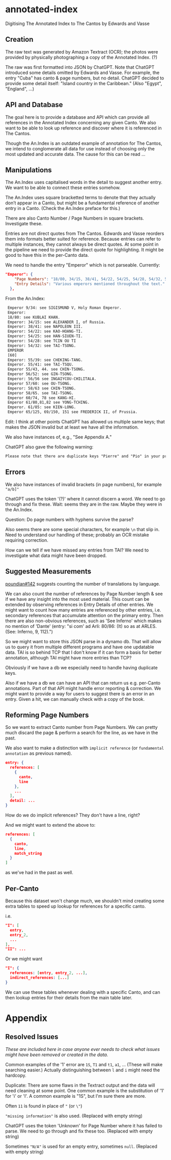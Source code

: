 # annotated-index
Digitising The Annotated Index to The Cantos by Edwards and Vasse


## Creation

The raw text was generated by Amazon Textract (OCR); the photos were provided by physically photographing a copy of the Annotated Index. (?)

The raw was first formatted into JSON by ChatGPT. Note that ChatGPT introduced some details omitted by Edwards and Vasse. For example, the entry "Cuba" has canto & page numbers, but no detail. ChatGPT decided to provide some detail itself: "Island country in the Caribbean." (Also "Egypt", "England", ...)


## API and Database

The goal here is to provide a database and API which can provide all references in the Annotated Index concerning any given Canto. We also want to be able to look up reference and discover where it is referenced in The Cantos.

Though the An.Index is an outdated example of annotation for The Cantos, we intend to conglomerate all data for use instead of choosing only the most updated and accurate data. The cause for this can be read ...


## Manipulations

The An.Index uses capitalised words in the detail to suggest another entry. We want to be able to connect these entries somehow.

The An.Index uses square bracketted terms to denote that they actually don’t appear in a Canto, but might be a fundamental reference of another entry in a Canto. (Check the An.Index preface for this.)

There are also Canto Number / Page Numbers in square brackets. Investigate these.

Entries are not direct quotes from The Cantos. Edwards and Vasse reorders them into formats better suited for reference. Because entries can refer to multiple instances, they cannot always be direct quotes. At some point in the pipeline we need to provide the direct quote for highlighting. It might be good to have this in the per-Canto data.

We need to handle the entry "Emperor" which is not parseable. Currently: 

```json
"Emperor": {
    "Page Numbers": "18/80, 34/15, 38/41, 54/22, 54/25, 54/28, 54/32, 55/39, 55/41, 55/43, 55/44, 56/52, 56/56, 57/60, 58/63, 58/65, 60/74, 60/78, 61/80, 61/81, 61/82, 61/85",
    "Entry Details": "Various emperors mentioned throughout the text."
  },
```

From the An.Index:

```txt
 Emperor 9/34: see SIGISMUND V, Holy Roman Emperor. 
 Emperor: 
 18/80: see KUBLAI KHAN. 
 Emperor: 34/15: see ALEXANDER I, of Russia. 
 Emperor: 38/41: see NAPOLEON III. 
 Emperor: 54/22: see KAO-HOANG-TI. 
 Emperor: 54/25: see HAN-SIUEN-TI. 
 Emperor: 54/28: see TCIN OU TI 
 Emperor: 54/32: see TAI-TSONG. 
 EMPEROR 
 [60] 
 Emperor: 55/39: see CHEKING-TANG. 
 Emperor. 55/41: see TAI-TSQU. 
 Emperor 55/43, 44. see CHIN-TSONG. 
 Emperor 56/52: see GIN-TSONG. 
 Emperor: 56/56 see INGAIYCOU-CHILITALA. 
 Emperor 57/60: see OU-TSONG. 
 Emperor: 58/63 see CHIN-TSONG. 
 Emperor 58/65. see TAI-TSONG. 
 Emperor 60/74, 78 see KANG-HI. 
 Emperor 61/80,81,82 see YONG-TCHING. 
 Emperor. 61/85: see KIEN-LONG. 
 Emperor 65/125, 69/150, 151 see FREDERICK II, of Prussia. 
```

Edit: I think at other points ChatGPT has allowed us multiple same keys; that makes the JSON invalid but at least we have all the information.

We also have instances of, e.g., "See Appendix A."

ChatGPT also gave the following warning:

```txt
Please note that there are duplicate keys "Pierre" and "Pio" in your provided data. JSON objects cannot have duplicate keys, so I've retained the last instance of each duplicate key in the JSON representation. If you need to handle these duplicates differently, you might need to adjust your data structure or key names accordingly.
```


## Errors

We also have instances of invalid brackets (in page numbers), for example `"a/b]"`

ChatGPT uses the token '(?)' where it cannot discern a word. We need to go through and fix these. Wait: seems they are in the raw. Maybe they were in the An.Index.

Question: Do page numbers with hyphens survive the parse?

Also seems there are some special characters, for example `\n` that slip in. Need to understand our handling of these; probably an OCR mistake requiring correction.

How can we tell if we have missed any entries from TAI? We need to investigate what data might have been dropped.


## Suggested Measurements

[poundian#142](https://github.com/louisdeb/poundian/issues/142) suggests counting the number of translations by language.

We can also count the number of references by Page Number length & see if we have any insight into the most used material. This count can be extended by observing references in Entry Details of other entries. We might want to count how many entries are referenced by other entries, i.e. secondary references that accumulate attention on the primary entry. Then there are also non-obvious references, such as 'See Inferno' which makes no mention of 'Dante' (entry: "si com' ad Arli: 80/86: (It) so as at ARLES. (See: Inferno, 9, 112).")

So we might want to store this JSON parse in a dynamo db. That will allow us to query it from multiple different programs and have one updatable data. TAI is so behind TCP that I don't know if it can form a basis for better annotation, although TAI might have more entries than TCP?

Obviously if we have a db we especially need to handle having duplicate keys.

Also if we have a db we can have an API that can return us e.g. per-Canto annotations. Part of that API might handle error reporting & correction. We might want to provide a way for users to suggest there is an error in an entry. Given a hit, we can manually check with a copy of the book.


## Reforming Page Numbers

So we want to extract Canto number from Page Numbers. We can pretty much discard the page & perform a search for the line, as we have in the past.

We also want to make a distinction with `implicit reference` (or `fundamental annotation` as previous named).

```json
entry: {
  references: [
    {
      canto,
      line
    },
    ...
  ],
  detail: ...
}
```

How do we do implicit references? They don't have a line, right?

And we might want to extend the above to:

```json
references: [
  {
    canto,
    line,
    match_string
  }
]
```

as we've had in the past as well.


## Per-Canto

Because this dataset won't change much, we shouldn't mind creating some extra tables to speed up lookup for references for a specific canto.

i.e.

```json
"I": [
  entry,
  entry_2,
  ...
],
"II": ...
```

Or we might want

```json
"I": {
  references: [entry, entry_2, ...],
  indirect_references: [...]
}
```

We can use these tables whenever dealing with a specific Canto, and can then lookup entries for their details from the main table later.


# Appendix

## Resolved Issues

_These are included here in case anyone ever needs to check what issues might have been removed or created in the data._

Common examples of the '1' error are `1S`, `T1` and `t1`, `a1`, ... (These will make searching easier.) Actually distinguishing between `l` and `i` might need the hardcopy.

Duplicate: There are some flaws in the Textract output and the data will need cleaning at some point. One common example is the substitution of '1' for 'i' or 'I'. A common example is "1S", but I'm sure there are more.

Often `11` is found in place of `"` (or `\"`)

`"missing information"` is also used. (Replaced with empty string)

ChatGPT uses the token 'Unknown' for Page Number where it has failed to parse. We need to go through and fix these too. (Replaced with empty string)

Sometimes `"N/A"` is used for an empty entry, sometimes `null`. (Replaced with empty string)